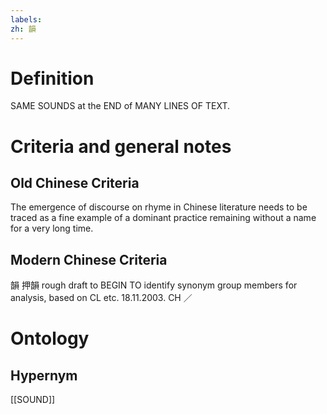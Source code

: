 ```yaml
---
labels: 
zh: 韻
---
```


# Definition
SAME SOUNDS at the END of MANY LINES OF TEXT.
# Criteria and general notes
## Old Chinese Criteria
The emergence of discourse on rhyme in Chinese literature needs to be traced as a fine example of a dominant practice remaining without a name for a very long time.
## Modern Chinese Criteria
韻
押韻
rough draft to BEGIN TO identify synonym group members for analysis, based on CL etc. 18.11.2003. CH ／
# Ontology

## Hypernym
[[SOUND]]